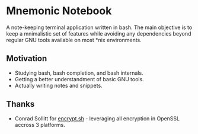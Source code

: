 # Mnemonic Notebook

A note-keeping terminal application written in bash.
The main objective is to keep a mnimalistic set of features while avoiding any dependencies beyond regular GNU tools available on most \*nix environments.

## Motivation

- Studying bash, bash completion, and bash internals. 
- Getting a better understandment of basic GNU tools.
- Actually writing notes and snippets.

## Thanks

- Conrad Sollitt for [encrypt.sh](https://github.com/fastsitephp/fastsitephp/blob/master/scripts/shell/bash/encrypt.sh "FastSite PHP homepage") - leveraging all encryption in OpenSSL accross 3 platforms.
